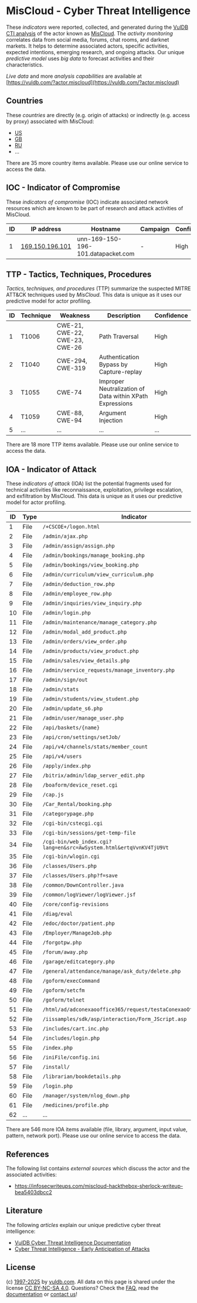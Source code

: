 # MisCloud - Cyber Threat Intelligence

These _indicators_ were reported, collected, and generated during the [VulDB CTI analysis](https://vuldb.com/?kb.cti) of the actor known as [MisCloud](https://vuldb.com/?actor.miscloud). The _activity monitoring_ correlates data from social media, forums, chat rooms, and darknet markets. It helps to determine associated actors, specific activities, expected intentions, emerging research, and ongoing attacks. Our unique _predictive model_ uses _big data_ to forecast activities and their characteristics.

_Live data_ and more _analysis capabilities_ are available at [https://vuldb.com/?actor.miscloud](https://vuldb.com/?actor.miscloud)

## Countries

These _countries_ are directly (e.g. origin of attacks) or indirectly (e.g. access by proxy) associated with MisCloud:

* [US](https://vuldb.com/?country.us)
* [GB](https://vuldb.com/?country.gb)
* [RU](https://vuldb.com/?country.ru)
* ...

There are 35 more country items available. Please use our online service to access the data.

## IOC - Indicator of Compromise

These _indicators of compromise_ (IOC) indicate associated network resources which are known to be part of research and attack activities of MisCloud.

ID | IP address | Hostname | Campaign | Confidence
-- | ---------- | -------- | -------- | ----------
1 | [169.150.196.101](https://vuldb.com/?ip.169.150.196.101) | unn-169-150-196-101.datapacket.com | - | High

## TTP - Tactics, Techniques, Procedures

_Tactics, techniques, and procedures_ (TTP) summarize the suspected MITRE ATT&CK techniques used by _MisCloud_. This data is unique as it uses our predictive model for actor profiling.

ID | Technique | Weakness | Description | Confidence
-- | --------- | -------- | ----------- | ----------
1 | T1006 | CWE-21, CWE-22, CWE-23, CWE-26 | Path Traversal | High
2 | T1040 | CWE-294, CWE-319 | Authentication Bypass by Capture-replay | High
3 | T1055 | CWE-74 | Improper Neutralization of Data within XPath Expressions | High
4 | T1059 | CWE-88, CWE-94 | Argument Injection | High
5 | ... | ... | ... | ...

There are 18 more TTP items available. Please use our online service to access the data.

## IOA - Indicator of Attack

These _indicators of attack_ (IOA) list the potential fragments used for technical activities like reconnaissance, exploitation, privilege escalation, and exfiltration by MisCloud. This data is unique as it uses our predictive model for actor profiling.

ID | Type | Indicator | Confidence
-- | ---- | --------- | ----------
1 | File | `/+CSCOE+/logon.html` | High
2 | File | `/admin/ajax.php` | High
3 | File | `/admin/assign/assign.php` | High
4 | File | `/admin/bookings/manage_booking.php` | High
5 | File | `/admin/bookings/view_booking.php` | High
6 | File | `/admin/curriculum/view_curriculum.php` | High
7 | File | `/admin/deduction_row.php` | High
8 | File | `/admin/employee_row.php` | High
9 | File | `/admin/inquiries/view_inquiry.php` | High
10 | File | `/admin/login.php` | High
11 | File | `/admin/maintenance/manage_category.php` | High
12 | File | `/admin/modal_add_product.php` | High
13 | File | `/admin/orders/view_order.php` | High
14 | File | `/admin/products/view_product.php` | High
15 | File | `/admin/sales/view_details.php` | High
16 | File | `/admin/service_requests/manage_inventory.php` | High
17 | File | `/admin/sign/out` | High
18 | File | `/admin/stats` | Medium
19 | File | `/admin/students/view_student.php` | High
20 | File | `/admin/update_s6.php` | High
21 | File | `/admin/user/manage_user.php` | High
22 | File | `/api/baskets/{name}` | High
23 | File | `/api/cron/settings/setJob/` | High
24 | File | `/api/v4/channels/stats/member_count` | High
25 | File | `/api/v4/users` | High
26 | File | `/apply/index.php` | High
27 | File | `/bitrix/admin/ldap_server_edit.php` | High
28 | File | `/boaform/device_reset.cgi` | High
29 | File | `/cap.js` | Low
30 | File | `/Car_Rental/booking.php` | High
31 | File | `/categorypage.php` | High
32 | File | `/cgi-bin/cstecgi.cgi` | High
33 | File | `/cgi-bin/sessions/get-temp-file` | High
34 | File | `/cgi-bin/web_index.cgi?lang=en&src=AwSystem.html&ertqVvnKV4TjU9Vt` | High
35 | File | `/cgi-bin/wlogin.cgi` | High
36 | File | `/classes/Users.php` | High
37 | File | `/classes/Users.php?f=save` | High
38 | File | `/common/DownController.java` | High
39 | File | `/common/logViewer/logViewer.jsf` | High
40 | File | `/core/config-revisions` | High
41 | File | `/diag/eval` | Medium
42 | File | `/edoc/doctor/patient.php` | High
43 | File | `/Employer/ManageJob.php` | High
44 | File | `/forgotpw.php` | High
45 | File | `/forum/away.php` | High
46 | File | `/garage/editcategory.php` | High
47 | File | `/general/attendance/manage/ask_duty/delete.php` | High
48 | File | `/goform/execCommand` | High
49 | File | `/goform/setcfm` | High
50 | File | `/goform/telnet` | High
51 | File | `/html/ad/adconexaooffice365/request/testaConexaoOffice365.php` | High
52 | File | `/iissamples/sdk/asp/interaction/Form_JScript.asp` | High
53 | File | `/includes/cart.inc.php` | High
54 | File | `/includes/login.php` | High
55 | File | `/index.php` | Medium
56 | File | `/iniFile/config.ini` | High
57 | File | `/install/` | Medium
58 | File | `/librarian/bookdetails.php` | High
59 | File | `/login.php` | Medium
60 | File | `/manager/system/nlog_down.php` | High
61 | File | `/medicines/profile.php` | High
62 | ... | ... | ...

There are 546 more IOA items available (file, library, argument, input value, pattern, network port). Please use our online service to access the data.

## References

The following list contains _external sources_ which discuss the actor and the associated activities:

* https://infosecwriteups.com/miscloud-hackthebox-sherlock-writeup-bea5403dbcc2

## Literature

The following _articles_ explain our unique predictive cyber threat intelligence:

* [VulDB Cyber Threat Intelligence Documentation](https://vuldb.com/?kb.cti)
* [Cyber Threat Intelligence - Early Anticipation of Attacks](https://www.scip.ch/en/?labs.20201022)

## License

(c) [1997-2025](https://vuldb.com/?kb.changelog) by [vuldb.com](https://vuldb.com/?kb.about). All data on this page is shared under the license [CC BY-NC-SA 4.0](https://creativecommons.org/licenses/by-nc-sa/4.0/). Questions? Check the [FAQ](https://vuldb.com/?kb.faq), read the [documentation](https://vuldb.com/?kb) or [contact us](https://vuldb.com/?contact)!
